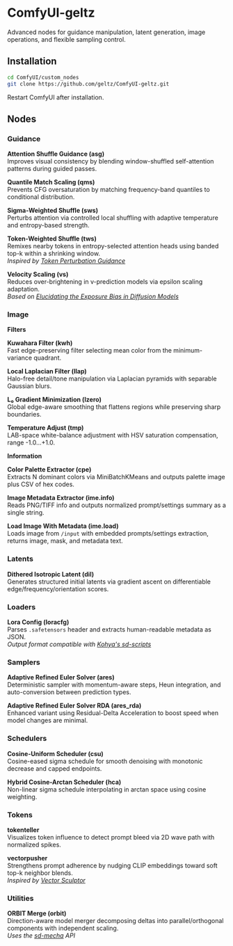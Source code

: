 # ComfyUI-geltz

Advanced nodes for guidance manipulation, latent generation, image operations, and flexible sampling control.

## Installation

```bash
cd ComfyUI/custom_nodes
git clone https://github.com/geltz/ComfyUI-geltz.git
```

Restart ComfyUI after installation.

## Nodes

### Guidance

**Attention Shuffle Guidance (asg)**  
Improves visual consistency by blending window-shuffled self-attention patterns during guided passes.

**Quantile Match Scaling (qms)**  
Prevents CFG oversaturation by matching frequency-band quantiles to conditional distribution.

**Sigma-Weighted Shuffle (sws)**  
Perturbs attention via controlled local shuffling with adaptive temperature and entropy-based strength.

**Token-Weighted Shuffle (tws)**  
Remixes nearby tokens in entropy-selected attention heads using banded top-k within a shrinking window.  
*Inspired by [Token Perturbation Guidance](https://arxiv.org/abs/2506.10036)*

**Velocity Scaling (vs)**  
Reduces over-brightening in v-prediction models via epsilon scaling adaptation.  
*Based on [Elucidating the Exposure Bias in Diffusion Models](https://arxiv.org/abs/2308.15321)*

### Image

**Filters**

**Kuwahara Filter (kwh)**  
Fast edge-preserving filter selecting mean color from the minimum-variance quadrant.

**Local Laplacian Filter (llap)**  
Halo-free detail/tone manipulation via Laplacian pyramids with separable Gaussian blurs.

**L₀ Gradient Minimization (lzero)**  
Global edge-aware smoothing that flattens regions while preserving sharp boundaries.

**Temperature Adjust (tmp)**  
LAB-space white-balance adjustment with HSV saturation compensation, range -1.0…+1.0.

**Information**

**Color Palette Extractor (cpe)**  
Extracts N dominant colors via MiniBatchKMeans and outputs palette image plus CSV of hex codes.

**Image Metadata Extractor (ime.info)**  
Reads PNG/TIFF info and outputs normalized prompt/settings summary as a single string.

**Load Image With Metadata (ime.load)**  
Loads image from `/input` with embedded prompts/settings extraction, returns image, mask, and metadata text.

### Latents

**Dithered Isotropic Latent (dil)**  
Generates structured initial latents via gradient ascent on differentiable edge/frequency/orientation scores.

### Loaders

**Lora Config (loracfg)**  
Parses `.safetensors` header and extracts human-readable metadata as JSON.  
*Output format compatible with [Kohya's sd-scripts](https://github.com/kohya-ss/sd-scripts)*

### Samplers

**Adaptive Refined Euler Solver (ares)**  
Deterministic sampler with momentum-aware steps, Heun integration, and auto-conversion between prediction types.

**Adaptive Refined Euler Solver RDA (ares_rda)**  
Enhanced variant using Residual-Delta Acceleration to boost speed when model changes are minimal.

### Schedulers

**Cosine-Uniform Scheduler (csu)**  
Cosine-eased sigma schedule for smooth denoising with monotonic decrease and capped endpoints.

**Hybrid Cosine-Arctan Scheduler (hca)**  
Non-linear sigma schedule interpolating in arctan space using cosine weighting.

### Tokens

**tokenteller**  
Visualizes token influence to detect prompt bleed via 2D wave path with normalized spikes.

**vectorpusher**  
Strengthens prompt adherence by nudging CLIP embeddings toward soft top-k neighbor blends.  
*Inspired by [Vector Sculptor](https://github.com/Extraltodeus/Vector_Sculptor_ComfyUI)*

### Utilities

**ORBIT Merge (orbit)**  
Direction-aware model merger decomposing deltas into parallel/orthogonal components with independent scaling.  
*Uses the [sd-mecha](https://github.com/ljleb/sd-mecha) API*


